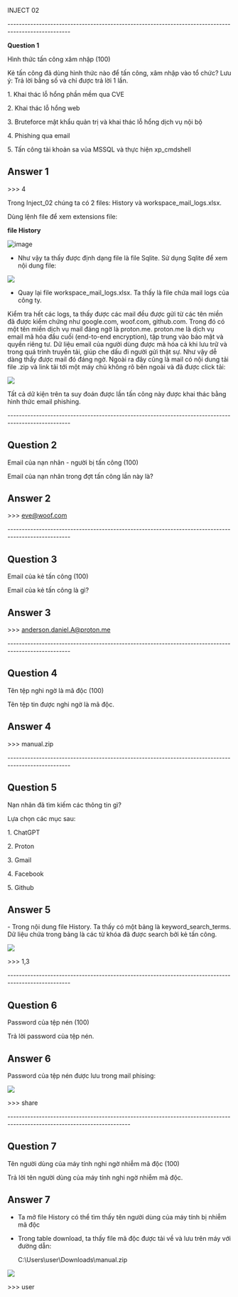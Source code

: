 ﻿INJECT 02

\----------------------------------------------------------------------------------------------------

**Question 1**

Hình thức tấn công xâm nhập (100)

Kẻ tấn công đã dùng hình thức nào để tấn công, xâm nhập vào tổ chức? Lưu ý: Trả lời bằng số và chỉ được trả lời 1 lần.

1\. Khai thác lỗ hổng phần mềm qua CVE

2\. Khai thác lỗ hổng web

3\. Bruteforce mật khẩu quản trị và khai thác lỗ hổng dịch vụ nội bộ

4\. Phishing qua email

5\. Tấn công tài khoản sa vủa MSSQL và thực hiện xp\_cmdshell
## **Answer 1**
\>>> 4

Trong Inject\_02 chúng ta có 2 files: History và workspace\_mail\_logs.xlsx.

Dùng lệnh file để xem extensions file:

**file History**

![image](https://github.com/user-attachments/assets/d23fb260-a599-4749-8ad1-30771921cd8a)


- Như vậy ta thấy được định dạng file là file Sqlite. Sử dụng Sqlite để xem nội dung file:

![](Aspose.Words.8b2112e4-22a3-4e1e-8bd6-1f4e42bb8dda.002.png)

- Quay lại file workspace\_mail\_logs.xlsx. Ta thấy là file chứa mail logs của công ty.

Kiểm tra hết các logs, ta thấy được các mail đều được gửi từ các tên miền đã được kiểm chứng như google.com, woof.com, github.com. Trong đó có một tên miền dịch vụ mail đáng ngờ là proton.me.
proton.me là dịch vụ email mã hóa đầu cuối (end-to-end encryption), tập trung vào bảo mật và quyền riêng tư. Dữ liệu email của người dùng được mã hóa cả khi lưu trữ và trong quá trình truyền tải, giúp che dấu đi người gửi thật sự. Như vậy dễ dàng thấy được mail đó đáng ngờ. Ngoài ra đây cũng là mail có nội dung tải file .zip và link tải tới một máy chủ không rõ bên ngoài và đã được click tải:

![](Aspose.Words.8b2112e4-22a3-4e1e-8bd6-1f4e42bb8dda.003.png)

Tất cả dữ kiện trên ta suy đoán được lần tấn công này được khai thác bằng hình thức email phishing.

\----------------------------------------------------------------------------------------------------
## **Question 2**
Email của nạn nhân - người bị tấn công (100)

Email của nạn nhân trong đợt tấn công lần này là?
## **Answer 2**
\>>> eve@woof.com

\----------------------------------------------------------------------------------------------------
## **Question 3**
Email của kẻ tấn công (100)

Email của kẻ tấn công là gì?
## **Answer 3**
\>>> anderson.daniel.A@proton.me

\----------------------------------------------------------------------------------------------------
## **Question 4**
Tên tệp nghi ngờ là mã độc (100)

Tên tệp tin được nghi ngờ là mã độc.
## **Answer 4**
\>>> manual.zip

\----------------------------------------------------------------------------------------------------
## **Question 5**
Nạn nhân đã tìm kiếm các thông tin gì?

Lựa chọn các mục sau:

1\. ChatGPT

2\. Proton

3\. Gmail

4\. Facebook

5\. Github
## **Answer 5**
\- Trong nội dung file History. Ta thấy có một bảng là keyword\_search\_terms.
Dữ liệu chứa trong bảng là các từ khóa đã được search bởi kẻ tấn công.

![](Aspose.Words.8b2112e4-22a3-4e1e-8bd6-1f4e42bb8dda.004.png)

\>>> 1,3

\----------------------------------------------------------------------------------------------------
## **Question 6**
Password của tệp nén (100)

Trả lời password của tệp nén.
## **Answer 6**
Password của tệp nén được lưu trong mail phising:

![](Aspose.Words.8b2112e4-22a3-4e1e-8bd6-1f4e42bb8dda.005.png)

\>>> share

\-------------------------------------------------------------------------------------------------------------------------
## **Question 7**
Tên người dùng của máy tính nghi ngờ nhiễm mã độc (100)

Trả lời tên người dùng của máy tính nghi ngờ nhiễm mã độc.
## **Answer 7**
- Ta mở file History có thể tìm thấy tên người dùng của máy tính bị nhiễm mã độc
- Trong table download, ta thấy file mã độc được tải về và lưu trên máy với đường dẫn:

  C:\Users\user\Downloads\manual.zip

![](Aspose.Words.8b2112e4-22a3-4e1e-8bd6-1f4e42bb8dda.006.png)

\>>> user

